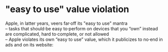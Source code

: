 # "easy to use" value violation

Apple, in latter years, veers far·off its "easy to use" mantra  
– tasks that should·be easy to·perform on devices that you “own” instead are complicated, hard to·complete, or not allowed  
– Apple violates its own “easy to use” value, which it publicizes to no·end in ads and on its website:  
